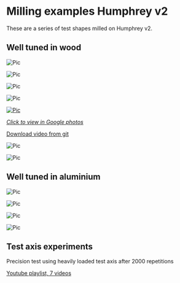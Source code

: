 # Milling examples Humphrey v2
These are a series of test shapes milled on Humphrey v2.

## Well tuned in wood

![Pic](img/shapes.jpg)

![Pic](img/oval1.jpg)

![Pic](img/ring1.jpg)

![Pic](img/ring2.jpg)

[![Pic](img/play_ring3.png)](https://photos.app.goo.gl/qn35tccbV4Q5kNfY8)

[*Click to view in Google photos*](https://photos.app.goo.gl/qn35tccbV4Q5kNfY8)

[Download video from git](https://github.com/fellesverkstedet/fabricatable-machines/raw/master/humphrey-large-format-cnc/humphrey_v2/img/ring3_10mm_hole_6mmbit.MOV)

![Pic](img/shape.jpg)

![Pic](img/shape2.jpg)

## Well tuned in aluminium

![Pic](img/alu-milling_still.JPG)

![Pic](img/logo1.jpg)

![Pic](img/logo2.jpg)

![Pic](img/closeup_results_of_test_cuts.JPG)

## Test axis experiments

Precision test using heavily loaded test axis after 2000 repetitions 

[Youtube playlist, 7 videos](https://www.youtube.com/playlist?list=PLKSI6XgWmHYbdBKBy4OpFnty4vu3g5wap)


